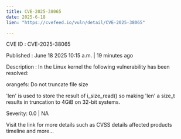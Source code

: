 ```yaml
---
title: CVE-2025-38065
date: 2025-6-18
lien: "https://cvefeed.io/vuln/detail/CVE-2025-38065"

---
```


CVE ID : CVE-2025-38065

Published :  June 18
2025
10:15 a.m. | 19 minutes ago

Description : In the Linux kernel
the following vulnerability has been resolved:

orangefs: Do not truncate file size

'len' is used to store the result of i_size_read()
so making 'len'
a size_t results in truncation to 4GiB on 32-bit systems.

Severity: 0.0 | NA

Visit the link for more details
such as CVSS details
affected products
timeline
and more...
